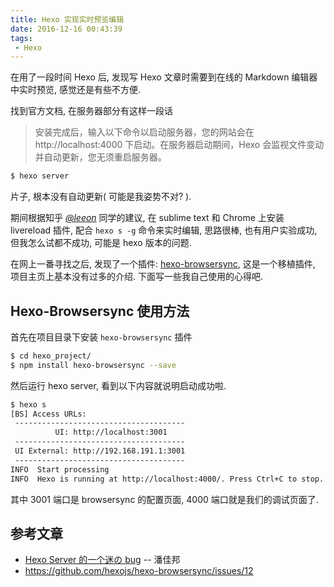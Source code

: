 ```yaml
---
title: Hexo 实现实时预览编辑
date: 2016-12-16 00:43:39
tags:
 - Hexo
---
```


在用了一段时间 Hexo 后, 发现写 Hexo 文章时需要到在线的 Markdown 编辑器中实时预览, 感觉还是有些不方便.

找到官方文档, 在服务器部分有这样一段话
> 安装完成后，输入以下命令以启动服务器，您的网站会在 http://localhost:4000 下启动。在服务器启动期间，Hexo 会监视文件变动并自动更新，您无须重启服务器。
  ``` bash
  $ hexo server
  ```

片子, 根本没有自动更新( 可能是我姿势不对? ).

<!-- more -->

期间根据知乎 [_@leeon_](https://www.zhihu.com/question/27384681/answer/87037317) 同学的建议, 在 sublime text 和 Chrome 上安装 livereload 插件, 配合 `hexo s -g` 命令来实时编辑, 思路很棒, 也有用户实验成功, 但我怎么试都不成功, 可能是 hexo 版本的问题.

在网上一番寻找之后, 发现了一个插件: [hexo-browsersync](https://github.com/hexojs/hexo-browsersync/), 这是一个移植插件, 项目主页上基本没有过多的介绍. 下面写一些我自己使用的心得吧.

## Hexo-Browsersync 使用方法

首先在项目目录下安装 `hexo-browsersync` 插件

``` bash
$ cd hexo_project/
$ npm install hexo-browsersync --save
```

然后运行 hexo server, 看到以下内容就说明启动成功啦.

``` bash
$ hexo s
[BS] Access URLs:
 --------------------------------------
          UI: http://localhost:3001
 --------------------------------------
 UI External: http://192.168.191.1:3001
 --------------------------------------
INFO  Start processing
INFO  Hexo is running at http://localhost:4000/. Press Ctrl+C to stop.
```

其中 3001 端口是 browsersync 的配置页面, 4000 端口就是我们的调试页面了.

## 参考文章

* [Hexo Server 的一个迷の bug](https://yq.aliyun.com/articles/3060) -- 潘佳邦
* https://github.com/hexojs/hexo-browsersync/issues/12

